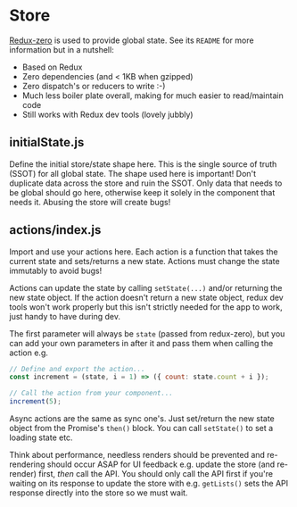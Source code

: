 # Store

[Redux-zero](https://github.com/redux-zero/redux-zero) is used to provide global state. See its `README` for more information but in a nutshell:

- Based on Redux
- Zero dependencies (and < 1KB when gzipped)
- Zero dispatch's or reducers to write :-)
- Much less boiler plate overall, making for much easier to read/maintain code
- Still works with Redux dev tools (lovely jubbly)

## initialState.js

Define the initial store/state shape here. This is the single source of truth (SSOT) for all global state. The shape used here is important! Don't duplicate data across the store and ruin the SSOT. Only data that needs to be global should go here, otherwise keep it solely in the component that needs it. Abusing the store will create bugs!

## actions/index.js

Import and use your actions here. Each action is a function that takes the current state and sets/returns a new state. Actions must change the state immutably to avoid bugs!

Actions can update the state by calling `setState(...)` and/or returning the new state object. If the action doesn't return a new state object, redux dev tools won't work properly but this isn't strictly needed for the app to work, just handy to have during dev.

The first parameter will always be `state` (passed from redux-zero), but you can add your own parameters in after it and pass them when calling the action e.g.

```js
// Define and export the action...
const increment = (state, i = 1) => ({ count: state.count + i });

// Call the action from your component...
increment(5);
```

Async actions are the same as sync one's. Just set/return the new state object from the Promise's `then()` block. You can call `setState()` to set a loading state etc.

Think about performance, needless renders should be prevented and re-rendering should occur ASAP for UI feedback e.g. update the store (and re-render) first, *then* call the API. You should only call the API first if you're waiting on its response to update the store with e.g. `getLists()` sets the API response directly into the store so we must wait.
